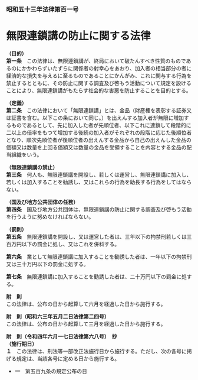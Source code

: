 ### 昭和五十三年法律第百一号  
# 無限連鎖講の防止に関する法律  
  
**（目的）**  
**第一条**　この法律は、無限連鎖講が、終局において破たんすべき性質のものであるのにかかわらずいたずらに関係者の射幸心をあおり、加入者の相当部分の者に経済的な損失を与えるに至るものであることにかんがみ、これに関与する行為を禁止するとともに、その防止に関する調査及び啓もう活動について規定を設けることにより、無限連鎖講がもたらす社会的な害悪を防止することを目的とする。  
  
**（定義）**  
**第二条**　この法律において「無限連鎖講」とは、金品（財産権を表彰する証券又は証書を含む。以下この条において同じ。）を出えんする加入者が無限に増加するものであるとして、先に加入した者が先順位者、以下これに連鎖して段階的に二以上の倍率をもつて増加する後続の加入者がそれぞれの段階に応じた後順位者となり、順次先順位者が後順位者の出えんする金品から自己の出えんした金品の価額又は数量を上回る価額又は数量の金品を受領することを内容とする金品の配当組織をいう。  
  
**（無限連鎖講の禁止）**  
**第三条**　何人も、無限連鎖講を開設し、若しくは運営し、無限連鎖講に加入し、若しくは加入することを勧誘し、又はこれらの行為を助長する行為をしてはならない。  
  
**（国及び地方公共団体の任務）**  
**第四条**　国及び地方公共団体は、無限連鎖講の防止に関する調査及び啓もう活動を行うように努めなければならない。  
  
**（罰則）**  
**第五条**　無限連鎖講を開設し、又は運営した者は、三年以下の拘禁刑若しくは三百万円以下の罰金に処し、又はこれを併科する。  
  
**第六条**　業として無限連鎖講に加入することを勧誘した者は、一年以下の拘禁刑又は三十万円以下の罰金に処する。  
  
**第七条**　無限連鎖講に加入することを勧誘した者は、二十万円以下の罰金に処する。  
  
**附　則**  
この法律は、公布の日から起算して六月を経過した日から施行する。  
  
**附　則（昭和六三年五月二日法律第二四号）**  
この法律は、公布の日から起算して三月を経過した日から施行する。  
  
**附　則（令和四年六月一七日法律第六八号）　抄**  
**（施行期日）**  
**１**　この法律は、刑法等一部改正法施行日から施行する。ただし、次の各号に掲げる規定は、当該各号に定める日から施行する。  
* **一**　第五百九条の規定公布の日  
  
